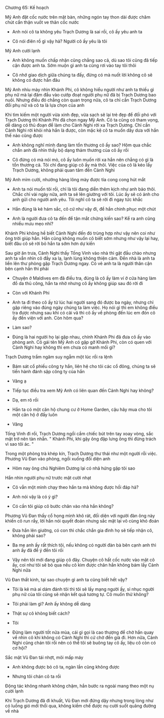 




Chương 65: Kế hoạch

Mỹ Anh đặt cốc nước trên mặt bàn, những ngón tay thon dài được chăm chút cẩn thận vuốt ve thân cốc nước

- Anh nói cô ta không yêu Trạch Dương là sai rồi, cô ấy yêu anh ta

- Cô nói điên rồ gì vậy hả? Người cô ấy yêu là tôi

Mỹ Anh cười lạnh

- Anh không muốn chấp nhận cũng chẳng sao cả, dù sao tôi cũng đã tiếp cận được anh ta. Sớm muộn gì anh ta cũng rơi vào tay tôi thôi

- Cô nhớ giao dịch giữa chúng ta đấy, đừng có mà nuốt lời không cô sẽ không có được hắn đâu

Mỹ Anh nhíu mày nhìn Khánh Phi, cô không hiểu người như anh ta thiếu gì phụ nữ mà lại đâm đầu vào cướp đoạt người phụ nữ đã bị Trạch Dương bao nuôi. Nhưng điều đó chẳng còn quan trọng nữa, cô ta chỉ cần Trạch Dương đổi phụ nữ và cô ta là lựa chọn của anh

Khi tìm kiếm một người vừa xinh đẹp, vừa sạch sẽ lại trẻ đẹp để đối phó với Trạch Dương thì Khánh Phi đã chọn ngay Mỹ Anh. Cô ta cũng có tham vọng, dễ dàng có thủ đoạn để làm cho Cảnh Nghi rời xa Trạch Dương. Chỉ cần Cảnh Nghi rời khỏi nhà hắn là được, còn mặc kệ cô ta muốn dây dưa với hắn thế nào cũng được

- Anh không nghĩ mình đang làm tổn thương cô ấy sao? Hôm qua chắc chắn anh đã nhìn thấy bộ dạng thảm thương của cô ấy rồi

- Cô đừng có mà nói mò, cô ấy luôn muốn rời xa hắn nên chẳng có gì là tổn thương cả. Tôi chỉ đang giúp cô ấy mà thôi. Việc của cô là kéo lấy Trạch Dương, không phải quan tâm đến Cảnh Nghi

Mỹ Anh mỉm cười, nhướng hàng lông mày được tỉa cong cong hút mắt

- Anh ta nói muốn tôi rồi, chỉ là tôi đang diễn thêm kịch như anh bảo thôi. Chắc chỉ vài ngày nữa, anh ta sẽ lên giường với tôi. Lúc ấy sẽ có ảnh cho anh gửi cho người anh yêu. Tôi nghĩ cô ta sẽ rời đi ngay tức khắc

- Hắn đúng là kẻ hám sắc, cô cứ như vậy đi, để hắn chinh phục một chút

- Anh là người đưa cô ta đến để tận mắt chứng kiến sao? Kể ra anh cũng nhiều mưu mẹo nhỉ?

Khánh Phi không hề biết Cảnh Nghi đến đó trùng hợp như vậy nên coi như ông trời giúp hắn. Hắn cũng không muốn cô biết sớm nhưng như vậy lại hay, biết đâu cô sẽ rời bỏ hắn ta sớm hơn dự kiến



Sau giờ ăn trưa, Cảnh Nghi thấy Tống Vinh vào nhà thì gật đầu chào nhưng anh ta vẫn nhìn cô đầy xa lạ, lạnh lùng không thiện cảm. Đến nhà là anh ta liền lên thư phòng gặp Trạch Dương ngay. Có vẻ anh ta là người thân cận bên cạnh hắn thì phải

- Chuyện ở Maldives em đã điều tra, đúng là cô ấy làm ví ở cửa hàng làm đồ da thủ công, hắn ta nhờ nhưng cô ấy không giúp sau đó rời đi

- Còn với Khánh Phi

- Anh ta đi theo cô ấy từ lúc hai người sang đó được ba ngày, nhưng chỉ gặp riêng vào đúng ngày chúng ta làm việc. Họ nói gì thì em không điều tra được nhưng sau khi có cãi vã thì cô ấy về phòng đến lúc em đón cô ấy đến viện với anh. Còn hôm qua?

- Làm sao?

- Đúng là hai người họ lại gặp nhau, chính Khánh Phi đã đưa cô ấy vào phòng anh. Cô gái tên Mỹ Anh có gặp gỡ Khánh Phi, còn có quen với Cảnh Nghi hay không thì em chưa có manh mối gì?

Trạch Dương trầm ngâm suy ngẫm một lúc rồi ra lệnh

- Bám sát cổ phiếu công ty hắn, liên hệ cho tôi các cổ đông, chúng ta sẽ tiến hành đánh sập công ty của hắn

- Vâng ạ

- Tiếp tục điều tra xem Mỹ Anh có liên quan đến Cảnh Nghi hay không?

- Dạ, em rõ rồi

- Hắn ta có một căn hộ chung cư ở Home Garden, cậu hãy mua cho tôi một căn hộ ở đấy luôn

- Vâng

Tống Vinh đi rồi, Trạch Dương ngồi cầm chiếc bút trên tay xoay vòng, sắc mặt trở nên tàn nhẫn. " Khánh Phi, khi gậy ông đập lưng ông thì đừng trách vì sao tôi ác. "



Trong một phòng trà khép kín, Trạch Dương thư thái như một người rỗi việc. Phương Vũ Đan vào phòng, ngồi xuống đối diện anh

- Hôm nay ông chủ Nghiêm Dương lại có nhã hứng gặp tôi sao

Hắn nhìn người phụ nữ trước mặt cười nhạt

- Cô vẫn một mình chạy theo hắn ta mà không được hồi đáp hả?

- Anh nói vậy là có ý gì?

- Có cần tôi giúp cô bước chân vào nhà hắn không?

Phương Vũ Đan thấy cổ họng mình khô rát, đối diện với người đàn ông này khiến cô run rẩy, lời hắn nói quyết đoán nhưng sắc mặt lại vô cùng khó đoán

- Đưa hắn lên giường, có con thì chắc chắn gia đình họ sẽ tiếp nhận cô, không phải sao?

- Ba mẹ anh ấy rất thích tôi, nếu không có người đàn bà bên cạnh anh thì anh ấy đã để ý đến tôi rồi

- Vậy nên tôi mới đang giúp cô đây. Chuyện cô hất cốc nước vào mặt cô ấy, coi như tôi sẽ bỏ qua nếu cô kìm được chân hắn không bám lấy Cảnh Nghi nữa

Vũ Đan thất kinh, tại sao chuyện gì anh ta cũng biết hết vậy?

- Tôi là kẻ mà ai dám đánh tôi thì tôi sẽ lấy mạng người ấy, sỉ nhục người phụ nữ của tôi cũng sẽ nhận kết quả tương tự. Cô muốn thử không?

- Tôi phải làm gì? Anh ấy không dễ dàng

- Thật sự cô không biết cách?

- Tôi

- Đừng làm người tốt nửa mùa, cái gì gọi là cao thượng để chờ hắn quay về nhìn cô khi không có Cảnh Nghi thì cứ chờ đến già đi. Hơn nữa, Cảnh Nghi cũng chán tôi rồi nên có thể tôi sẽ buông tay cô ấy, liệu cô còn có cơ hội?

Sắc mặt Vũ Đan tái nhợt, môi mấp máy

- Anh không được bỏ cô ta, ngàn lần cũng không được

- Nhưng tôi chán cô ta rồi

Động tác không nhanh không chậm, hắn bước ra ngoài mang theo một nụ cười lạnh

Khi Trạch Dương đã đi khuất, Vũ Đan mới đứng dậy nhưng trong lòng như có luồng gió mới thổi qua, không kiềm chế được nụ cười suốt quãng đường về nhà




